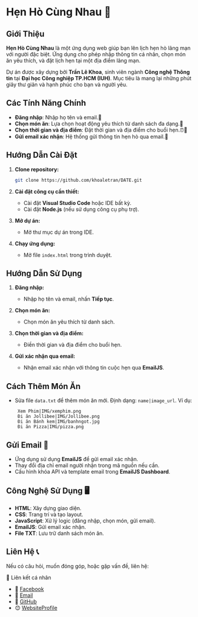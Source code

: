 # Hẹn Hò Cùng Nhau 💌

## Giới Thiệu

**Hẹn Hò Cùng Nhau** là một ứng dụng web giúp bạn lên lịch hẹn hò lãng mạn với người đặc biệt. Ứng dụng cho phép nhập thông tin cá nhân, chọn món ăn yêu thích, và đặt lịch hẹn tại một địa điểm lãng mạn.

Dự án được xây dựng bởi **Trần Lê Khoa**, sinh viên ngành **Công nghệ Thông tin** tại **Đại học Công nghiệp TP.HCM (IUH)**. Mục tiêu là mang lại những phút giây thư giãn và hạnh phúc cho bạn và người yêu.

## Các Tính Năng Chính

- **Đăng nhập**: Nhập họ tên và email.💌
- **Chọn món ăn**: Lựa chọn hoạt động yêu thích từ danh sách đa dạng.🍕
- **Chọn thời gian và địa điểm**: Đặt thời gian và địa điểm cho buổi hẹn.⏰📍
- **Gửi email xác nhận**: Hệ thống gửi thông tin hẹn hò qua email.📧

## Hướng Dẫn Cài Đặt

1. **Clone repository:**
   ```bash
   git clone https://github.com/khoaletran/DATE.git
   ```

2. **Cài đặt công cụ cần thiết:**
   - Cài đặt **Visual Studio Code** hoặc IDE bất kỳ.
   - Cài đặt **Node.js** (nếu sử dụng công cụ phụ trợ).

3. **Mở dự án:**
   - Mở thư mục dự án trong IDE.

4. **Chạy ứng dụng:**
   - Mở file `index.html` trong trình duyệt.

## Hướng Dẫn Sử Dụng

1. **Đăng nhập:**
   - Nhập họ tên và email, nhấn **Tiếp tục**.

2. **Chọn món ăn:**
   - Chọn món ăn yêu thích từ danh sách.

3. **Chọn thời gian và địa điểm:**
   - Điền thời gian và địa điểm cho buổi hẹn.

4. **Gửi xác nhận qua email:**
   - Nhận email xác nhận với thông tin cuộc hẹn qua **EmailJS**.

## Cách Thêm Món Ăn

- Sửa file `data.txt` để thêm món ăn mới. Định dạng: `name|image_url`.
  Ví dụ:
  ```
   Xem Phim|IMG/xemphim.png
   Đi ăn Jollibee|IMG/Jollibee.png
   Đi ăn Bánh kem|IMG/banhngot.jpg
   Đi ăn Pizza|IMG/pizza.png
  ```

## Gửi Email 📧

- Ứng dụng sử dụng **EmailJS** để gửi email xác nhận.
- Thay đổi địa chỉ email người nhận trong mã nguồn nếu cần.
- Cấu hình khóa API và template email trong **EmailJS Dashboard**.

## Công Nghệ Sử Dụng 🖥️

- **HTML**: Xây dựng giao diện.
- **CSS**: Trang trí và tạo layout.
- **JavaScript**: Xử lý logic (đăng nhập, chọn món, gửi email).
- **EmailJS**: Gửi email xác nhận.
- **File TXT**: Lưu trữ danh sách món ăn.

## Liên Hệ 📞

Nếu có câu hỏi, muốn đóng góp, hoặc gặp vấn đề, liên hệ:

🔗 Liên kết cá nhân
- 📘 [Facebook](https://www.facebook.com/khoa.le.tran21)
- 📧 [Email](mailto:khoaletran709@gmail.com)
- 🐙 [GitHub](https://github.com/khoaletran)
- 😊 [WebsiteProfile](https://khoaletran.github.io/Profile/)